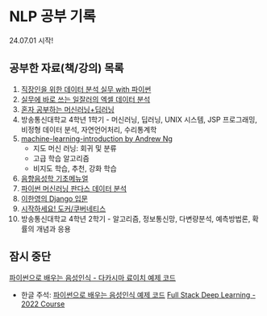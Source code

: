 # NLP 공부 기록  

24.07.01 시작!

## 공부한 자료(책/강의) 목록
1. [직장인을 위한 데이터 분석 실무 with 파이썬](https://github.com/Play-with-data/datasalon)
2. [실무에 바로 쓰는 일잘러의 엑셀 데이터 분석](https://m.yes24.com/Goods/Detail/115048574)
3. [혼자 공부하는 머신러닝+딥러닝](https://github.com/rickiepark/hg-mldl)
4. 방송통신대학교 4학년 1학기 - 머신러닝, 딥러닝, UNIX 시스템, JSP 프로그래밍, 비정형 데이터 분석, 자연언어처리, 수리통계학
5. [machine-learning-introduction by Andrew Ng](https://www.coursera.org/specializations/machine-learning-introduction)
   - 지도 머신 러닝: 회귀 및 분류
   - 고급 학습 알고리즘
   - 비지도 학습, 추천, 강화 학습
6. [음향음성학 기초메뉴얼](https://www.aladin.co.kr/shop/wproduct.aspx?ItemId=249930661)
7. [파이썬 머신러닝 판다스 데이터 분석](https://github.com/tsdata/pandas-data-analysis)
8. [이한영의 Django 입문](https://books.django.ac/)
9. [시작하세요! 도커/쿠버네티스](https://www.aladin.co.kr/shop/wproduct.aspx?ItemId=253661323)
10. 방송통신대학교 4학년 2학기 - 알고리즘, 정보통신망, 다변량분석, 예측방법론, 확률의 개념과 응용

## 잠시 중단
[파이썬으로 배우는 음성인식 - 다카시마 료이치 예제 코드](https://github.com/bjpublic/python_speech_recognition)
- 한글 주석: [파이썬으로 배우는 음성인식 예제 코드](https://github.com/ijh1028/speech_recognition/tree/main)
[Full Stack Deep Learning - 2022 Course](https://fullstackdeeplearning.com/course/2022/)